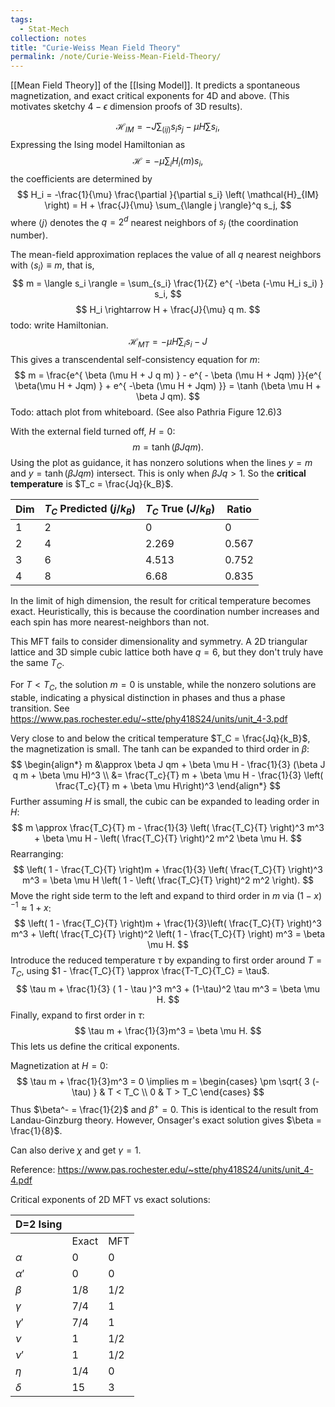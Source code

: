```yaml
---
tags:
  - Stat-Mech
collection: notes
title: "Curie-Weiss Mean Field Theory"
permalink: /note/Curie-Weiss-Mean-Field-Theory/
---
```

[[Mean Field Theory]] of the [[Ising Model]]. It predicts a spontaneous magnetization, and exact critical exponents for 4D and above. (This motivates sketchy $4-\epsilon$ dimension proofs of 3D results).

$$
\mathcal{H}_{IM} = - J \sum_{(ij)} s_i s_j - \mu H \sum s_i,
$$
Expressing the Ising model Hamiltonian as 
$$
\mathcal{H} = -\mu \sum_i H_i(m) s_i,
$$
the coefficients are determined by 
$$
H_i = -\frac{1}{\mu} \frac{\partial }{\partial s_i} \left( \mathcal{H}_{IM} \right) = H + \frac{J}{\mu} \sum_{\langle j \rangle}^q s_j,
$$
where $\langle j \rangle$ denotes the $q = 2^d$ nearest neighbors of $s_j$ (the coordination number).

The mean-field approximation replaces the value of all $q$ nearest neighbors with $\langle s_i \rangle \equiv m$, that is,
$$
m = \langle s_i \rangle = \sum_{s_i} \frac{1}{Z} e^{ -\beta (-\mu H_i s_i) } s_i,
$$
$$
H_i \rightarrow H + \frac{J}{\mu} q m.
$$
todo: write Hamiltonian.
$$
\mathcal{H}_{MT} = -\mu H \sum_i s_i - J 
$$
This gives a transcendental self-consistency equation for $m$:
$$
m = \frac{e^{ \beta (\mu H + J q m) } - e^{ - \beta (\mu H + Jqm) }}{e^{ \beta(\mu H + Jqm) } + e^{ -\beta (\mu H + Jqm) }} = \tanh (\beta \mu H + \beta J qm).
$$
Todo: attach plot from whiteboard. (See also Pathria Figure 12.6)3

With the external field turned off, $H=0$:
$$
m = \tanh(\beta J q m).
$$
Using the plot as guidance, it has nonzero solutions when the lines $y = m$ and $y = \tanh(\beta J q m)$ intersect. This is only when $\beta J q > 1$. So the **critical temperature** is $T_c = \frac{Jq}{k_B}$.

| Dim | $T_C$ Predicted ($j/k_B$) | $T_C$ True ($J/k_B$) | Ratio |
| --- | ------------------------- | -------------------- | ----- |
| 1   | 2                         | 0                    | 0     |
| 2   | 4                         | 2.269                | 0.567 |
| 3   | 6                         | 4.513                | 0.752 |
| 4   | 8                         | 6.68                 | 0.835 |
In the limit of high dimension, the result for critical temperature becomes exact. Heuristically, this is because the coordination number increases and each spin has more nearest-neighbors than not.

This MFT fails to consider dimensionality and symmetry. A 2D triangular lattice and 3D simple cubic lattice both have $q=6$, but they don't truly have the same $T_C$.

For $T < T_C$, the solution $m=0$ is unstable, while the nonzero solutions are stable, indicating a physical distinction in phases and thus a phase transition. See https://www.pas.rochester.edu/~stte/phy418S24/units/unit_4-3.pdf

Very close to and below the critical temperature $T_C = \frac{Jq}{k_B}$, the magnetization is small. The tanh can be expanded to third order in $\beta$:
$$
\begin{align*}
m &\approx \beta J qm + \beta \mu H - \frac{1}{3} (\beta J q m + \beta \mu H)^3 \\
&= \frac{T_c}{T} m + \beta \mu H - \frac{1}{3} \left( \frac{T_c}{T} m + \beta \mu H\right)^3
\end{align*}
$$
Further assuming $H$ is small, the cubic can be expanded to leading order in $H$:
$$
m \approx \frac{T_C}{T} m - \frac{1}{3} \left( \frac{T_C}{T} \right)^3 m^3 + \beta \mu H - \left( \frac{T_C}{T} \right)^2 m^2 \beta \mu H.
$$
Rearranging:
$$
\left( 1 - \frac{T_C}{T} \right)m + \frac{1}{3} \left( \frac{T_C}{T} \right)^3 m^3 = \beta \mu H \left( 1 - \left( \frac{T_C}{T} \right)^2 m^2 \right).
$$
Move the right side term to the left and expand to third order in $m$ via $(1-x)^{-1} \approx 1+x$:
$$
\left( 1 - \frac{T_C}{T} \right)m + \frac{1}{3}\left( \frac{T_C}{T} \right)^3 m^3 + \left( \frac{T_C}{T} \right)^2 \left( 1 - \frac{T_C}{T} \right) m^3 = \beta \mu H.
$$
Introduce the reduced temperature $\tau$ by expanding to first order around $T = T_C$, using $1 - \frac{T_C}{T} \approx \frac{T-T_C}{T_C} = \tau$.
$$
\tau m + \frac{1}{3} ( 1 - \tau )^3 m^3 + (1-\tau)^2 \tau m^3 = \beta \mu H.
$$
Finally, expand to first order in $\tau$:
$$
\tau m + \frac{1}{3}m^3 = \beta \mu H.
$$
This lets us define the critical exponents.

Magnetization at $H=0$:
$$
\tau m + \frac{1}{3}m^3 = 0 \implies m = 
\begin{cases}
\pm \sqrt{ 3 (-\tau) } & T < T_C \\
0 & T > T_C
\end{cases}
$$
Thus $\beta^- = \frac{1}{2}$ and $\beta^+ = 0$. 
This is identical to the result from Landau-Ginzburg theory.
However, Onsager's exact solution gives $\beta = \frac{1}{8}$.

Can also derive $\chi$ and get $\gamma = 1$. 

Reference: https://www.pas.rochester.edu/~stte/phy418S24/units/unit_4-4.pdf

Critical exponents of 2D MFT vs exact solutions:

| D=2 Ising |       |     |
| --------- | ----- | --- |
|           | Exact | MFT |
| $\alpha$  | 0     | 0   |
| $\alpha'$ | 0     | 0   |
| $\beta$   | 1/8   | 1/2 |
| $\gamma$  | 7/4   | 1   |
| $\gamma'$ | 7/4   | 1   |
| $\nu$     | 1     | 1/2 |
| $\nu'$    | 1     | 1/2 |
| $\eta$    | 1/4   | 0   |
| $\delta$  | 15    | 3   |
